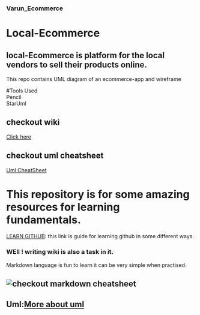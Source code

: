 ### Varun_Ecommerce

# Local-Ecommerce
## local-Ecommerce is platform for the local vendors to sell their products online.

This repo contains UML diagram of an ecommerce-app and wireframe<br>

#Tools Used<br>
Pencil<br>
StarUml<br>

## checkout wiki
[Click here](https://github.com/Coding-Bee/Learning./wiki)

## checkout uml cheatsheet
[Uml CheatSheet](https://www.guru99.com/uml-cheatsheet-reference-guide.html)


# This repository is for some amazing resources for learning fundamentals.<br>
[LEARN GITHUB](https://try.github.io/): this link is guide for learning github in some different ways.<br>

### WEll ! writing wiki is also a task in it.
Markdown language is fun to learn it can be very simple when practised.
## ![checkout markdown cheatsheet](https://www.markdownguide.org/cheat-sheet/)


## Uml:[More about uml](https://www.uml.org/)
